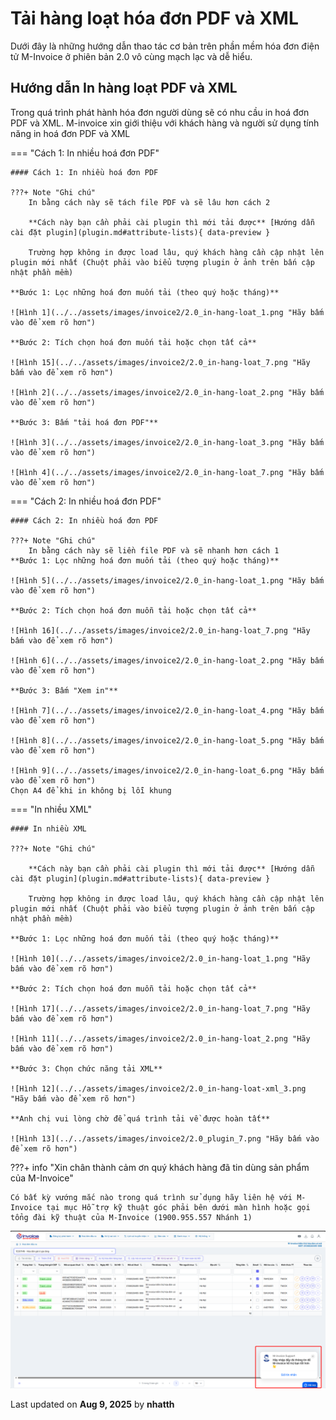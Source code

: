 # **Tải hàng loạt hóa đơn PDF và XML**

Dưới đây là những hướng dẫn thao tác cơ bản trên phần mềm hóa đơn điện tử M-Invoice ở phiên bản 2.0 vô cùng mạch lạc và dễ hiểu.

## **Hướng dẫn In hàng loạt PDF và XML**

Trong quá trình phát hành hóa đơn người dùng sẽ có nhu cầu in hoá đơn PDF và XML. M-invoice xin giới thiệu với khách hàng và người sử dụng tính năng in hoá đơn PDF và XML

=== "Cách 1: In nhiều hoá đơn PDF"

    #### Cách 1: In nhiều hoá đơn PDF

    ???+ Note "Ghi chú"
        In bằng cách này sẽ tách file PDF và sẽ lâu hơn cách 2

        **Cách này bạn cần phải cài plugin thì mới tải được** [Hướng dẫn cài đặt plugin](plugin.md#attribute-lists){ data-preview }

        Trường hợp không in được load lâu, quý khách hàng cần cập nhật lên plugin mới nhất (Chuột phải vào biểu tượng plugin ở ảnh trên bấn cập nhật phần mềm)

    **Bước 1: Lọc những hoá đơn muốn tải (theo quý hoặc tháng)**

    ![Hình 1](../../assets/images/invoice2/2.0_in-hang-loat_1.png "Hãy bấm vào để xem rõ hơn")

    **Bước 2: Tích chọn hoá đơn muốn tải hoặc chọn tất cả**

    ![Hình 15](../../assets/images/invoice2/2.0_in-hang-loat_7.png "Hãy bấm vào để xem rõ hơn")

    ![Hình 2](../../assets/images/invoice2/2.0_in-hang-loat_2.png "Hãy bấm vào để xem rõ hơn")

    **Bước 3: Bấm "tải hoá đơn PDF"**

    ![Hình 3](../../assets/images/invoice2/2.0_in-hang-loat_3.png "Hãy bấm vào để xem rõ hơn")

    ![Hình 4](../../assets/images/invoice2/2.0_in-hang-loat_7.png "Hãy bấm vào để xem rõ hơn")

=== "Cách 2: In nhiều hoá đơn PDF"

    #### Cách 2: In nhiều hoá đơn PDF

    ???+ Note "Ghi chú"
        In bằng cách này sẽ liền file PDF và sẽ nhanh hơn cách 1
    **Bước 1: Lọc những hoá đơn muốn tải (theo quý hoặc tháng)**

    ![Hình 5](../../assets/images/invoice2/2.0_in-hang-loat_1.png "Hãy bấm vào để xem rõ hơn")

    **Bước 2: Tích chọn hoá đơn muỗn tải hoặc chọn tất cả**

    ![Hình 16](../../assets/images/invoice2/2.0_in-hang-loat_7.png "Hãy bấm vào để xem rõ hơn")

    ![Hình 6](../../assets/images/invoice2/2.0_in-hang-loat_2.png "Hãy bấm vào để xem rõ hơn")

    **Bước 3: Bấm "Xem in"**

    ![Hình 7](../../assets/images/invoice2/2.0_in-hang-loat_4.png "Hãy bấm vào để xem rõ hơn")

    ![Hình 8](../../assets/images/invoice2/2.0_in-hang-loat_5.png "Hãy bấm vào để xem rõ hơn")

    ![Hình 9](../../assets/images/invoice2/2.0_in-hang-loat_6.png "Hãy bấm vào để xem rõ hơn")
    Chọn A4 để khi in không bị lỗi khung

=== "In nhiều XML"

    #### In nhiều XML

    ???+ Note "Ghi chú"

        **Cách này bạn cần phải cài plugin thì mới tải được** [Hướng dẫn cài đặt plugin](plugin.md#attribute-lists){ data-preview }

        Trường hợp không in được load lâu, quý khách hàng cần cập nhật lên plugin mới nhất (Chuột phải vào biểu tượng plugin ở ảnh trên bấn cập nhật phần mềm)

    **Bước 1: Lọc những hoá đơn muốn tải (theo quý hoặc tháng)**

    ![Hình 10](../../assets/images/invoice2/2.0_in-hang-loat_1.png "Hãy bấm vào để xem rõ hơn")

    **Bước 2: Tích chọn hoá đơn muỗn tải hoặc chọn tất cả**

    ![Hình 17](../../assets/images/invoice2/2.0_in-hang-loat_7.png "Hãy bấm vào để xem rõ hơn")

    ![Hình 11](../../assets/images/invoice2/2.0_in-hang-loat_2.png "Hãy bấm vào để xem rõ hơn")

    **Bước 3: Chọn chức năng tải XML**

    ![Hình 12](../../assets/images/invoice2/2.0_in-hang-loat-xml_3.png "Hãy bấm vào để xem rõ hơn")

    **Anh chị vui lòng chờ để quá trình tải về được hoàn tất**

    ![Hình 13](../../assets/images/invoice2/2.0_plugin_7.png "Hãy bấm vào để xem rõ hơn")


???+ info "Xin chân thành cảm ơn quý khách hàng đã tin dùng sản phẩm của M-Invoice"

    Có bất kỳ vướng mắc nào trong quá trình sử dụng hãy liên hệ với M-Invoice tại mục Hỗ trợ kỹ thuật góc phải bên dưới màn hình hoặc gọi tổng đài kỹ thuật của M-Invoice (1900.955.557 Nhánh 1)

![Hình 14](../../assets/images/invoice2/hotro.png "Hãy bấm vào để xem rõ hơn")

<div class="last-updated">Last updated on <strong>Aug 9, 2025</strong> by <strong>nhatth</strong></div>

